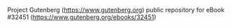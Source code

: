 Project Gutenberg (https://www.gutenberg.org) public repository for eBook #32451 (https://www.gutenberg.org/ebooks/32451)
